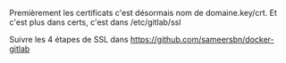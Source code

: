 Premièrement les certificats c'est désormais nom de domaine.key/crt.
Et c'est plus dans certs, c'est dans /etc/gitlab/ssl

Suivre les 4 étapes de SSL dans https://github.com/sameersbn/docker-gitlab
